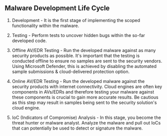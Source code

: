## Malware Development Life Cycle


1. Development - It is the first stage of implementing the scoped functionality within the malware.

2. Testing - Perform tests to uncover hidden bugs within the so-far developed code.

3. Offline AV/EDR Testing - Run the developed malware against as many security products as possible. It's important that the testing is conducted offline to ensure no samples are sent to the security vendors. Using Microsoft Defender, this is achieved by disabling the automated sample submissions & cloud-delivered protection option.

4. Online AV/EDR Testing - Run the developed malware against the security products with internet connectivity. Cloud engines are often key components in AVs/EDRs and therefore testing your malware against these components is crucial to gain more accurate results. Be cautious as this step may result in samples being sent to the security solution's cloud engine.

5. IoC (Indicators of Compromise) Analysis - In this stage, you become the threat hunter or malware analyst. Analyze the malware and pull out IoCs that can potentially be used to detect or signature the malware.

  

